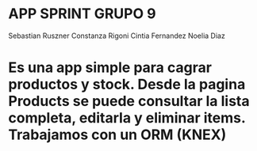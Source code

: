 # APP SPRINT GRUPO 9
Sebastian Ruszner
Constanza Rigoni
Cintia Fernandez
Noelia Diaz


# Es una app simple para cagrar productos y stock. Desde la pagina Products se puede consultar la lista completa, editarla y eliminar items. Trabajamos con un ORM (KNEX)